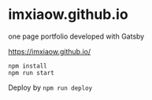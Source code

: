 # imxiaow.github.io

one page portfolio developed with Gatsby

https://imxiaow.github.io/

```
npm install
npm run start
```

Deploy by `npm run deploy`
